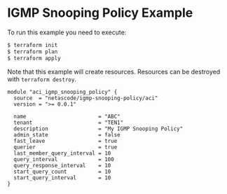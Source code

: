 <!-- BEGIN_TF_DOCS -->
# IGMP Snooping Policy Example

To run this example you need to execute:

```bash
$ terraform init
$ terraform plan
$ terraform apply
```

Note that this example will create resources. Resources can be destroyed with `terraform destroy`.

```hcl
module "aci_igmp_snooping_policy" {
  source  = "netascode/igmp-snooping-policy/aci"
  version = ">= 0.0.1"

  name                       = "ABC"
  tenant                     = "TEN1"
  description                = "My IGMP Snooping Policy"
  admin_state                = false
  fast_leave                 = true
  querier                    = true
  last_member_query_interval = 10
  query_interval             = 100
  query_response_interval    = 10
  start_query_count          = 10
  start_query_interval       = 10
}
```
<!-- END_TF_DOCS -->